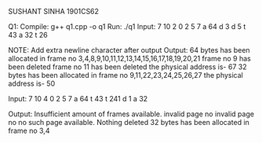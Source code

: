 SUSHANT SINHA
1901CS62

Q1:
Compile: g++ q1.cpp -o q1
Run: ./q1
Input:
7 10 2
0 2 5 7
a 64
d 3
d 5
t 43
a 32
t 26

NOTE: Add extra newline character after output
Output:
64 bytes has been allocated in frame no 3,4,8,9,10,11,12,13,14,15,16,17,18,19,20,21
frame no 9 has been deleted
frame no 11 has been deleted
the physical address is- 67
32 bytes has been allocated in frame no 9,11,22,23,24,25,26,27
the physical address is- 50

Input:
7 10 4
0 2 5 7
a 64
t 43
t 241
d 1
a 32


Output:
Insufficient amount of frames available.
invalid page no
invalid page no
no such page available. Nothing deleted
32 bytes has been allocated in frame no 3,4